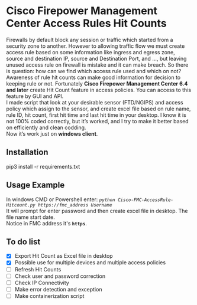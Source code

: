 # Cisco Firepower Management Center Access Rules Hit Counts

Firewalls by default block any session or traffic which started from a security zone to another. However to allowing traffic flow we must create access rule based on some information like ingress and egress zone, source and destination IP, source and Destination Port, and …, but leaving unused access rule on firewall is mistake and it can make breach. So there is question: how can we find which access rule used and which on not? Awareness of rule hit counts can make good information for decision to keeping rule or not. Fortunately **Cisco Firepower Management Center 6.4 and later** create Hit Count feature in access policies. You can access to this feature by GUI and API.  
I made script that look at your desirable sensor (FTD/NGIPS) and access policy which assign to the sensor, and create excel file based on rule name, rule ID, hit count, first hit time and last hit time in your desktop. I know it is not 100% coded correctly, but it’s worked, and I try to make it better based on efficiently and clean codding.  
Now it’s work just on **windows client**.  

## Installation

pip3 install -r requirements.txt

## Usage Example

In windows CMD or Powershell enter: *``` python Cisco-FMC-AccessRule-Hitcount.py https://fmc_address Username ```*  
It will prompt for enter password and then create excel file in desktop. The file name start date.  
Notice in FMC address it's **``` https ```**.  

## To do list

- [x] Export Hit Count as Excel file in desktop
- [x] Possible use for multiple devices and multiple access policies
- [ ] Refresh Hit Counts
- [ ] Check user and password correction
- [ ] Check IP Connectivity
- [ ] Make error detection and exception
- [ ] Make containerization script
